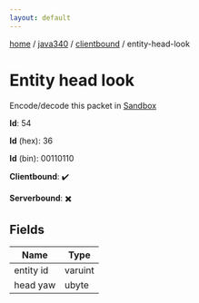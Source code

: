 ```yaml
---
layout: default
---
```


[home](/)  /  [java340](/protocol/java340)  /  [clientbound](/protocol/java340/clientbound)  /  entity-head-look

# Entity head look

Encode/decode this packet in [Sandbox](../../../sandbox/java340#clientbound.entity_head_look)

**Id**: 54

**Id** (hex): 36

**Id** (bin): 00110110

**Clientbound**: ✔️

**Serverbound**: ✖️

## Fields

Name | Type
---|---
entity id | varuint
head yaw | ubyte
